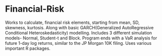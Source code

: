 # Financial-Risk
Works to calculate, financial risk elements, starting from mean, SD, skewness, kurtosis. Along with basic
GARCH(Generalized AutoRegressive Conditional Heteroskedasticity) modelling.
Includes 3 different simulation models- Normal, Student-t and Block.
Program ends with a VaR analysis for future 1-day log returns, similar to the JP Morgan 10K filing.
Uses various important R packages.
